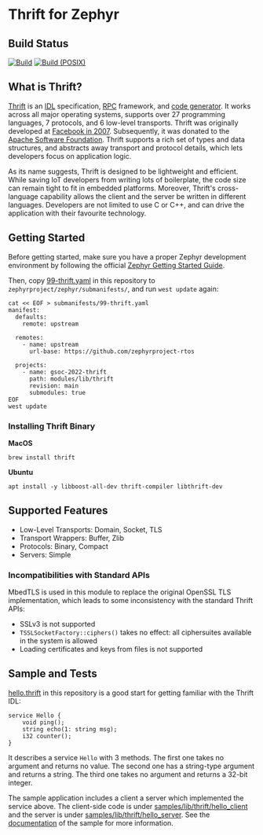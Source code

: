 # Thrift for Zephyr

## Build Status

[![Build](https://github.com/zephyrproject-rtos/gsoc-2022-thrift/actions/workflows/build.yml/badge.svg)](https://github.com/zephyrproject-rtos/gsoc-2022-thrift/actions)
[![Build (POSIX)](https://github.com/zephyrproject-rtos/gsoc-2022-thrift/actions/workflows/build-posix.yml/badge.svg)](https://github.com/zephyrproject-rtos/gsoc-2022-thrift/actions/workflows/build-posix.yml)

## What is Thrift?

[Thrift](https://github.com/apache/thrift) is an [IDL](https://en.wikipedia.org/wiki/Interface_description_language) specification, [RPC](https://en.wikipedia.org/wiki/Remote_procedure_call) framework, and [code generator](https://en.wikipedia.org/wiki/Automatic_programming). It works across all major operating systems, supports over 27 programming languages, 7 protocols, and 6 low-level transports. Thrift was originally developed at [Facebook in 2007](https://thrift.apache.org/static/files/thrift-20070401.pdf). Subsequently, it was donated to the [Apache Software Foundation](https://www.apache.org/). Thrift supports a rich set of types and data structures, and abstracts away transport and protocol details, which lets developers focus on application logic.

As its name suggests, Thrift is designed to be lightweight and efficient. While saving IoT developers from writing lots of boilerplate, the code size can remain tight to fit in embedded platforms. Moreover, Thrift's cross-language capability allows the client and the server be written in different languages. Developers are not limited to use C or C++, and can drive the application with their favourite technology.

## Getting Started

Before getting started, make sure you have a proper Zephyr development
environment by following the official
[Zephyr Getting Started Guide](https://docs.zephyrproject.org/latest/getting_started/index.html).

Then, copy [99-thrift.yaml](submanifests/99-thrift.yaml)
in this repository to `zephyrproject/zephyr/submanifests/`, and run `west update` again:
```shell
cat << EOF > submanifests/99-thrift.yaml
manifest:
  defaults:
    remote: upstream

  remotes:
    - name: upstream
      url-base: https://github.com/zephyrproject-rtos

  projects:
    - name: gsoc-2022-thrift
      path: modules/lib/thrift
      revision: main
      submodules: true
EOF
west update
```

### Installing Thrift Binary

**MacOS**
```shell
brew install thrift
```

**Ubuntu**
```shell
apt install -y libboost-all-dev thrift-compiler libthrift-dev
```

## Supported Features
- Low-Level Transports: Domain, Socket, TLS
- Transport Wrappers: Buffer, Zlib
- Protocols: Binary, Compact
- Servers: Simple

### Incompatibilities with Standard APIs
MbedTLS is used in this module to replace the original OpenSSL TLS implementation, which leads to some inconsistency with the standard Thrift APIs:
- SSLv3 is not supported
- `TSSLSocketFactory::ciphers()` takes no effect: all ciphersuites available in the system is allowed
- Loading certificates and keys from files is not supported

## Sample and Tests
[hello.thrift](thrift/hello.thrift) in this repository is a good start for getting familiar with the Thrift IDL:
```
service Hello {
    void ping();
    string echo(1: string msg);
    i32 counter();
}
```
It describes a service `Hello` with 3 methods. The first one takes no argument and returns no value. The second one has a string-type argument and returns a string. The third one takes no argument and returns a 32-bit integer.

The sample application includes a client a server which implemented the service above. The client-side code is under [samples/lib/thrift/hello_client](samples/lib/thrift/hello_client) and the server is under [samples/lib/thrift/hello_server](samples/lib/thrift/hello_server). See the [documentation](samples/lib/thrift/README.rst) of the sample for more information.
